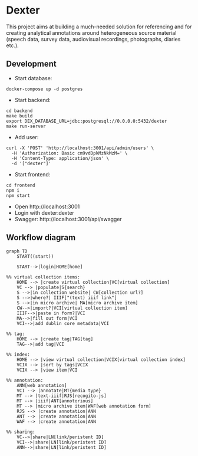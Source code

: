 # Dexter

This project aims at building a much-needed solution for referencing and for creating analytical annotations around heterogeneous source material (speech data, survey data, audiovisual recordings, photographs, diaries etc.).

## Development

- Start database:
```shell
docker-compose up -d postgres
```

- Start backend:
```shell
cd backend
make build
export DEX_DATABASE_URL=jdbc:postgresql://0.0.0.0:5432/dexter 
make run-server
```

- Add user:
```shell
curl -X 'POST' 'http://localhost:3001/api/admin/users' \
  -H 'Authorization: Basic cm9vdDpkMzNkMzM=' \
  -H 'Content-Type: application/json' \
  -d '["dexter"]'
```

- Start frontend:
```shell
cd frontend
npm i
npm start
```

- Open http://localhost:3001
- Login with dexter:dexter
- Swagger: http://localhost:3001/api/swagger

## Workflow diagram

```mermaid
graph TD
    START((start))

    START-->|login|HOME[home]

%% virtual collection items:
    HOME --> |create virtual collection|VC[virtual collection]
    VC --> |populate|S{search}
    S -->|in collection website| CW[collection url?]
    S -->|where?| IIIF["(text) iiif link"]
    S -->|in micro archive| MA[micro archive item]
    CW-->|import?|VCI[virtual collection item]
    IIIF-->|paste in form?|VCI
    MA-->|fill out form|VCI
    VCI-->|add dublin core metadata|VCI

%% tag:
    HOME --> |create tag|TAG[tag]
    TAG-->|add tag|VCI

%% index:
    HOME --> |view virtual collection|VCIX[virtual collection index]
    VCIX --> |sort by tags|VCIX
    VCIX --> |view item|VCI

%% annotation:
    ANN[web annotation]
    VCI --> |annotate|MT{media type}
    MT --> |text-iiif|RJS[recogito-js]
    MT --> |iiif|ANT[annotorious]
    MT --> |micro archive item|WAF[web annotation form]
    RJS --> |create annotation|ANN
    ANT --> |create annotation|ANN
    WAF --> |create annotation|ANN

%% sharing:
    VC-->|share|LN[link/peristent ID]
    VCI-->|share|LN[link/peristent ID]
    ANN-->|share|LN[link/peristent ID]

```